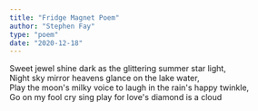 ```yaml
---
title: "Fridge Magnet Poem"
author: "Stephen Fay"
type: "poem"
date: "2020-12-18"
---
```


<poem>Sweet jewel shine dark as the glittering summer star light,<br/> 
Night sky mirror heavens glance on the lake water,<br/>
Play the moon's milky voice to laugh in the rain's happy twinkle, <br/>
Go on my fool cry sing play for love's diamond is a cloud</poem>

